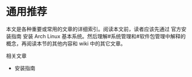 # 通用推荐

本文是各种重要或常用的文章的详细索引。阅读本文前，读者应该先通过 官方安装指南 安装 Arch Linux 基本系统。然后理解#系统管理和#软件包管理中解释的概念，再阅读本节的其他内容和 wiki 中的其它文章。

相关文章

- 安装指南
